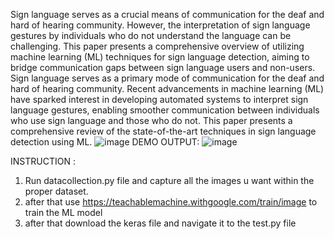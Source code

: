 Sign language serves as a crucial means of communication for the deaf and hard of hearing community.
However, the interpretation of sign language gestures by individuals who do not understand the language can be challenging. 
This paper presents a comprehensive overview of utilizing machine learning (ML) techniques for sign language detection, aiming to bridge communication gaps between sign language users and non-users. 
Sign language serves as a primary mode of communication for the deaf and hard of hearing community. 
Recent advancements in machine learning (ML) have sparked interest in developing automated systems to interpret sign language gestures, enabling smoother communication between individuals who use sign language and those who do not.
This paper presents a comprehensive review of the state-of-the-art techniques in sign language detection using ML.
![image](https://github.com/user-attachments/assets/5615b125-bf96-448d-8893-20d1e33e8d8c)
DEMO OUTPUT:
![image](https://github.com/user-attachments/assets/bd2630fd-5923-4f21-8f6d-a06727c76999)

INSTRUCTION :
1. Run datacollection.py file and capture all the images u want within the proper dataset.
2. after that use https://teachablemachine.withgoogle.com/train/image to train the ML model
3. after that download the keras file and navigate it to the test.py file  
